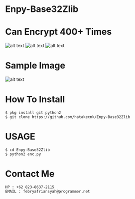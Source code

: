 # Enpy-Base32Zlib
# Can Encrypt 400+ Times

![alt text](https://img.shields.io/badge/Coded-xNot_Found-blue.svg)
![alt text](https://img.shields.io/badge/Size-795KB-yellow.svg)
![alt text](https://img.shields.io/badge/Python-2.7-green.svg)

# Sample Image
![alt text](https://raw.githubusercontent.com/hatakecnk/hatakecnk.github.io/master/IMG_20191003_210101.jpg)

# How To Install
```
$ pkg install git python2
$ git clone https://github.com/hatakecnk/Enpy-Base32Zlib
```

# USAGE
```
$ cd Enpy-Base32Zlib
$ python2 enc.py
```

# Contact Me
```
HP : +62 823-8637-2115
EMAIL : febryafriansyah@programmer.net
```
